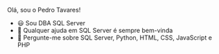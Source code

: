 Olá, sou o Pedro Tavares!

- 😃 Sou DBA SQL Server 
- 🤔 Qualquer ajuda em SQL Server é sempre bem-vinda 
- 💬 Pergunte-me sobre SQL Server, Python, HTML, CSS, JavaScript e PHP 
